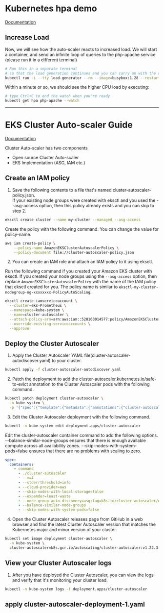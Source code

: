 # Kubernetes hpa demo

[Documentation](https://kubernetes.io/docs/tasks/run-application/horizontal-pod-autoscale-walkthrough/)

## Increase Load

Now, we will see how the auto-scaler reacts to increased load. We will start a container, and send an infinite loop of queries to the php-apache service (please run it in a different terminal)

```bash
# Run this in a separate terminal
# so that the load generation continues and you can carry on with the rest of the steps
kubectl run -i --tty load-generator --rm --image=busybox:1.28 --restart=Never -- /bin/sh -c "while sleep 0.01; do wget -q -O- http://php-apache; done"

```

Within a minute or so, we should see the higher CPU load by executing:

```bash
# type Ctrl+C to end the watch when you're ready
kubectl get hpa php-apache --watch
```

---

# EKS Cluster Auto-scaler Guide

[Documentation](https://docs.aws.amazon.com/eks/latest/userguide/autoscaling.html#cluster-autoscaler)

Cluster Auto-scaler has two components

- Open source Cluster Auto-scaler
- EKS Implementation (ASG, IAM etc.)

## Create an IAM policy

1. Save the following contents to a file that's named cluster-autoscaler-policy.json.  
   If your existing node groups were created with eksctl and you used the --asg-access option, then this policy already exists and you can skip to step 2.

```bash
eksctl create cluster --name my-cluster --managed --asg-access
```

Create the policy with the following command. You can change the value for policy-name.

```bash
aws iam create-policy \
    --policy-name AmazonEKSClusterAutoscalerPolicy \
    --policy-document file://cluster-autoscaler-policy.json
```

2. You can create an IAM role and attach an IAM policy to it using eksctl.

Run the following command if you created your Amazon EKS cluster with eksctl. If you created your node groups using the `--asg-access` option, then replace `AmazonEKSClusterAutoscalerPolicy` with the name of the IAM policy that eksctl created for you. The policy name is similar to `eksctl-my-cluster-nodegroup-ng-xxxxxxxx-PolicyAutoScaling`.

```bash
eksctl create iamserviceaccount \
  --cluster=eks-Prometheus \
  --namespace=kube-system \
  --name=cluster-autoscaler \
  --attach-policy-arn=arn:aws:iam::528163014577:policy/AmazonEKSClusterAutoscalerPolicy \
  --override-existing-serviceaccounts \
  --approve
```

## Deploy the Cluster Autoscaler

1. Apply the Cluster Autoscaler YAML file(cluster-autoscaler-autodiscover.yaml) to your cluster.

```bash
kubectl apply -f cluster-autoscaler-autodiscover.yaml
```

2. Patch the deployment to add the cluster-autoscaler.kubernetes.io/safe-to-evict annotation to the Cluster Autoscaler pods with the following command.

```bash
kubectl patch deployment cluster-autoscaler \
  -n kube-system \
  -p '{"spec":{"template":{"metadata":{"annotations":{"cluster-autoscaler.kubernetes.io/safe-to-evict": "false"}}}}}'
```

3. Edit the Cluster Autoscaler deployment with the following command.

```bash
kubectl -n kube-system edit deployment.apps/cluster-autoscaler
```

Edit the cluster-autoscaler container command to add the following options. --balance-similar-node-groups ensures that there is enough available compute across all availability zones. --skip-nodes-with-system-pods=false ensures that there are no problems with scaling to zero.

```yaml
spec:
  containers:
    - command
      - ./cluster-autoscaler
      - --v=4
      - --stderrthreshold=info
      - --cloud-provider=aws
      - --skip-nodes-with-local-storage=false
      - --expander=least-waste
      - --node-group-auto-discovery=asg:tag=k8s.io/cluster-autoscaler/enabled,k8s.io/cluster-autoscaler/my-cluster
      - --balance-similar-node-groups
      - --skip-nodes-with-system-pods=false
```

4. Open the Cluster Autoscaler releases page from GitHub in a web browser and find the latest Cluster Autoscaler version that matches the Kubernetes major and minor version of your cluster.

```bash
kubectl set image deployment cluster-autoscaler \
  -n kube-system \
  cluster-autoscaler=k8s.gcr.io/autoscaling/cluster-autoscaler:v1.22.3
```

## View your Cluster Autoscaler logs

1. After you have deployed the Cluster Autoscaler, you can view the logs and verify that it's monitoring your cluster load.

```bash
kubectl -n kube-system logs -f deployment.apps/cluster-autoscaler
```

## apply cluster-autoscaler-deployment-1.yaml
